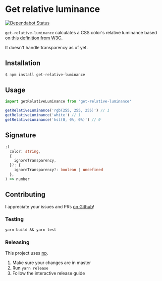 # Get relative luminance

[![Dependabot Status](https://api.dependabot.com/badges/status?host=github&repo=misund/get-relative-luminance)](https://dependabot.com)

`get-relative-luminance` calculates a CSS color's relative luminance based on
[this definition from W3C](https://www.w3.org/TR/2008/REC-WCAG20-20081211/#relativeluminancedef).

It doesn't handle transparency as of yet.

## Installation

```bash
$ npm install get-relative-luminance
```

## Usage

```js
import getRelativeLuminance from 'get-relative-luminance'

getRelativeLuminance('rgb(255, 255, 255)') // 1
getRelativeLuminance('white') // 1
getRelativeLuminance('hsl(0, 0%, 0%)') // 0
```

## Signature

```ts
;(
  color: string,
  {
    ignoreTransparency,
  }?: {
    ignoreTransparency?: boolean | undefined
  },
) => number
```

## Contributing

I appreciate your issues and PRs [on Github](https://github.com/misund/get-relative-luminance)!

### Testing

```
yarn build && yarn test
```

### Releasing

This project uses [np](https://github.com/sindresorhus/np).

1. Make sure your changes are in master
2. Run `yarn release`
3. Follow the interactive release guide

